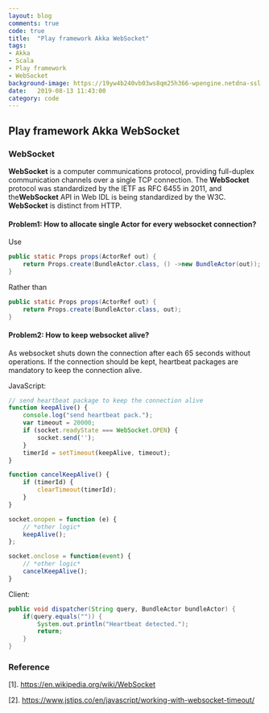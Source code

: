 ```yaml
---
layout: blog
comments: true
code: true
title:  "Play framework Akka WebSocket"
tags:
- Akka
- Scala
- Play framework
- WebSocket
background-image: https://19yw4b240vb03ws8qm25h366-wpengine.netdna-ssl.com/wp-content/uploads/play-framework-logo-.png
date:   2019-08-13 11:43:00
category: code
---
```


## Play framework Akka WebSocket

### WebSocket

**WebSocket** is a computer communications protocol, providing full-duplex communication channels over a single TCP connection. The **WebSocket** protocol was standardized by the IETF as RFC 6455 in 2011, and the**WebSocket** API in Web IDL is being standardized by the W3C. **WebSocket** is distinct from HTTP.



#### Problem1: How to allocate single Actor for every websocket connection?

Use

```java
public static Props props(ActorRef out) {
	return Props.create(BundleActor.class, () ->new BundleActor(out));
}
```

Rather than

```java
public static Props props(ActorRef out) {
	return Props.create(BundleActor.class, out);
}
```



#### Problem2: How to keep websocket alive?

As websocket shuts down the connection after each 65 seconds without operations. If the connection should be kept, heartbeat packages are mandatory to keep the connection alive.

JavaScript:

```javascript
// send heartbeat package to keep the connection alive
function keepAlive() {
    console.log("send heartbeat pack.");
    var timeout = 20000;
    if (socket.readyState === WebSocket.OPEN) {
    	socket.send('');
    }
    timerId = setTimeout(keepAlive, timeout);
}

function cancelKeepAlive() {
    if (timerId) {
   		clearTimeout(timerId);
    }
}

socket.onopen = function (e) {
    // *other logic*
    keepAlive();
};

socket.onclose = function(event) {
    // *other logic*
    cancelKeepAlive();
}
```

Client:

```java
public void dispatcher(String query, BundleActor bundleActor) {
    if(query.equals("")) {
        System.out.println("Heartbeat detected.");
        return;
    }
}
```



### Reference

[1]. https://en.wikipedia.org/wiki/WebSocket

[2]. https://www.jstips.co/en/javascript/working-with-websocket-timeout/
